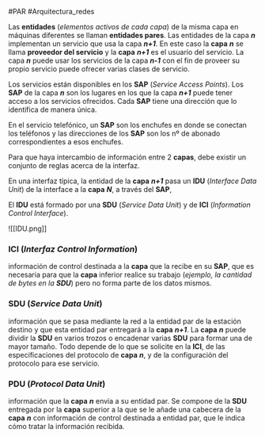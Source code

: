 #PAR #Arquitectura_redes

Las __entidades__ (_elementos activos de cada capa_) de la misma capa en máquinas diferentes se llaman __entidades pares__. Las entidades de la capa ___n___ implementan un servicio que usa la capa ___n+1___. En este caso la __capa__ ___n___ se llama __proveedor del servicio__ y la __capa__ ___n+1___ es el usuario del servicio. La capa ___n___ puede usar los servicios de la capa ___n-1___ con el fin de proveer su propio servicio puede ofrecer varias clases de servicio.

Los servicios están disponibles en los __SAP__ (_Service Access Points_). Los __SAP__ de la capa ___n___ son los lugares en los que la capa ___n+1___ puede tener acceso a los servicios ofrecidos. Cada __SAP__ tiene una dirección que lo identifica de manera única.  

En el servicio telefónico, un __SAP__ son los enchufes en donde se conectan los teléfonos y las direcciones de los __SAP__ son los nº de abonado correspondientes a esos enchufes.

Para que haya intercambio de información entre 2 __capas__, debe existir un conjunto de reglas acerca de la interfaz. 

En una interfaz típica, la entidad de la __capa__ ___n+1___ pasa un __IDU__ (_Interface Data Unit_) de la interface a la __capa__ ___N___, a través del __SAP__,

El __IDU__ está formado por una __SDU__ (_Service Data Unit_) y de __ICI__ (_Information Control Interface_). 

![[IDU.png]]

### ICI (_Interfaz Control Information_)

información de control destinada a la __capa__ que la recibe en su __SAP__, que es necesaria para que la __capa__ inferior realice su trabajo (*ejemplo, la cantidad de bytes en la __SDU__*) pero no forma parte de los datos mismos. 

### SDU (_Service Data Unit_)

información que se pasa mediante la red a la entidad par de la estación destino y que esta entidad par entregará a la __capa__ ___n+1___. La __capa__ ___n___ puede dividir la __SDU__ en varios trozos o encadenar varias __SDU__ para formar una de mayor tamaño. Todo depende de lo que se solicite en la __ICI__, de las especificaciones del protocolo de __capa__ ___n___, y de la configuración del protocolo para ese servicio. 

### PDU (_Protocol Data Unit_)

información que la __capa__ ___n___ envía a su entidad par. Se compone de la __SDU__ entregada por la __capa__ superior a la que se le añade una cabecera de la __capa__ ___n___ con información de control destinada a entidad par, que le indica cómo tratar la información recibida. 

